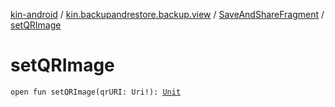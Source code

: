 [kin-android](../../index.md) / [kin.backupandrestore.backup.view](../index.md) / [SaveAndShareFragment](index.md) / [setQRImage](./set-q-r-image.md)

# setQRImage

`open fun setQRImage(qrURI: Uri!): `[`Unit`](https://kotlinlang.org/api/latest/jvm/stdlib/kotlin/-unit/index.html)